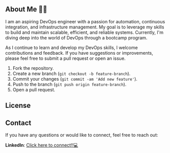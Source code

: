 
## About Me ✍🏻
I am an aspiring DevOps engineer with a passion for automation, continuous integration, and infrastructure management. My goal is to leverage my skills to build and maintain scalable, efficient, and reliable systems. Currently, I'm diving deep into the world of DevOps through a bootcamp program.



As I continue to learn and develop my DevOps skills, I welcome contributions and feedback. If you have suggestions or improvements, please feel free to submit a pull request or open an issue.

1. Fork the repository.
2. Create a new branch (`git checkout -b feature-branch`).
3. Commit your changes (`git commit -am 'Add new feature'`).
4. Push to the branch (`git push origin feature-branch`).
5. Open a pull request.

## License

## Contact

If you have any questions or would like to connect, feel free to reach out:

 **LinkedIn**: [Click here to connect!!💻](https://www.linkedin.com/in/mohammed-islam-735a85262/)

<!---
Mohammed-islam0907/Mohammed-islam0907 is a ✨ special ✨ repository because its `README.md` (this file) appears on your GitHub profile.
You can click the Preview link to take a look at your changes.
--->
